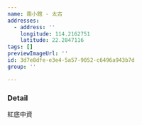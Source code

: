 ```yaml
---
name: 南小館 - 太古
addresses:
  - address: ''
    longitude: 114.2162751
    latitude: 22.2847116
tags: []
previewImageUrl: ''
id: 3d7e8dfe-e3e4-5a57-9052-c6496a943b7d
group: ''

---
```

### Detail
紅底中資
